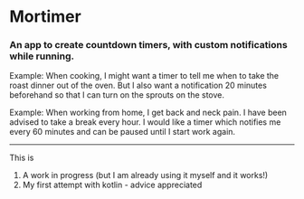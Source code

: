 # Mortimer

### An app to create countdown timers, with custom notifications while running.

Example: When cooking, I might want a timer to tell me when to take the roast dinner out of the oven. But I also want a
notification 20 minutes beforehand so that I can turn on the sprouts on the stove.

Example: When working from home, I get back and neck pain. I have been advised to take a break every hour. I would like a timer
which notifies me every 60 minutes and can be paused until I start work again.


---

This is 
1. A work in progress (but I am already using it myself and it works!)
2. My first attempt with kotlin - advice appreciated
